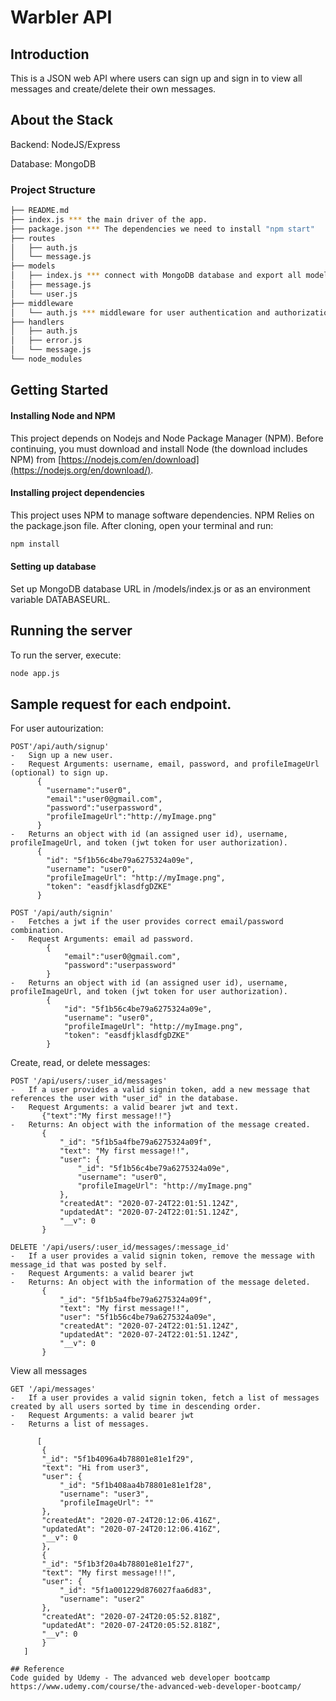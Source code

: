 # Warbler API

## Introduction

This is a JSON web API where users can sign up and sign in to view all messages and create/delete their own messages. 

## About the Stack

Backend: NodeJS/Express

Database: MongoDB

### Project Structure

  ```sh
  ├── README.md
  ├── index.js *** the main driver of the app. 
  ├── package.json *** The dependencies we need to install "npm start"
  ├── routes
  │   ├── auth.js 
  │   └── message.js
  ├── models
  │   ├── index.js *** connect with MongoDB database and export all models
  │   ├── message.js
  │   └── user.js
  ├── middleware
  │   └── auth.js *** middleware for user authentication and authorization
  ├── handlers
  │   ├── auth.js
  │   ├── error.js
  │   └── message.js  
  └── node_modules
  ```

## Getting Started

#### Installing Node and NPM

This project depends on Nodejs and Node Package Manager (NPM). Before continuing, you must download and install Node (the download includes NPM) from [https://nodejs.com/en/download](https://nodejs.org/en/download/).

#### Installing project dependencies

This project uses NPM to manage software dependencies. NPM Relies on the package.json file. After cloning, open your terminal and run:

```bash
npm install
```

#### Setting up database

Set up MongoDB database URL in /models/index.js or as an environment variable DATABASEURL.

## Running the server

To run the server, execute:

```bash
node app.js
```

## Sample request for each endpoint. 

For user autourization:
```
POST'/api/auth/signup'
-	Sign up a new user.
-	Request Arguments: username, email, password, and profileImageUrl (optional) to sign up.
      {
        "username":"user0",
        "email":"user0@gmail.com",
        "password":"userpassword",
        "profileImageUrl":"http://myImage.png"
      }
-	Returns an object with id (an assigned user id), username, profileImageUrl, and token (jwt token for user authorization).
      {
        "id": "5f1b56c4be79a6275324a09e",
        "username": "user0",
        "profileImageUrl": "http://myImage.png",
        "token": "easdfjklasdfgDZKE"
      }
 
POST '/api/auth/signin'
-	Fetches a jwt if the user provides correct email/password combination.
-	Request Arguments: email ad password.
    	{
			"email":"user0@gmail.com",
			"password":"userpassword"
       	}
-	Returns an object with id (an assigned user id), username, profileImageUrl, and token (jwt token for user authorization).
    	{
			"id": "5f1b56c4be79a6275324a09e",
			"username": "user0",
			"profileImageUrl": "http://myImage.png",
			"token": "easdfjklasdfgDZKE"
       	}
 ```
 
Create, read, or delete messages:
 ```
 POST '/api/users/:user_id/messages'
-	If a user provides a valid signin token, add a new message that references the user with "user_id" in the database.
-	Request Arguments: a valid bearer jwt and text. 
		{"text":"My first message!!"}
-	Returns: An object with the information of the message created.
		{
			"_id": "5f1b5a4fbe79a6275324a09f",
			"text": "My first message!!",
			"user": {
				"_id": "5f1b56c4be79a6275324a09e",
				"username": "user0",
				"profileImageUrl": "http://myImage.png"
			},
			"createdAt": "2020-07-24T22:01:51.124Z",
			"updatedAt": "2020-07-24T22:01:51.124Z",
			"__v": 0
		}

DELETE '/api/users/:user_id/messages/:message_id'
-	If a user provides a valid signin token, remove the message with message_id that was posted by self.
-	Request Arguments: a valid bearer jwt
-	Returns: An object with the information of the message deleted.
		{
			"_id": "5f1b5a4fbe79a6275324a09f",
			"text": "My first message!!",
			"user": "5f1b56c4be79a6275324a09e",
			"createdAt": "2020-07-24T22:01:51.124Z",
			"updatedAt": "2020-07-24T22:01:51.124Z",
			"__v": 0
		}
```

View all messages
 ```
 GET '/api/messages'
-	If a user provides a valid signin token, fetch a list of messages created by all users sorted by time in descending order.
-	Request Arguments: a valid bearer jwt
-	Returns a list of messages.

	   [
	    {
		"_id": "5f1b4096a4b78801e81e1f29",
		"text": "Hi from user3",
		"user": {
		    "_id": "5f1b408aa4b78801e81e1f28",
		    "username": "user3",
		    "profileImageUrl": ""
		},
		"createdAt": "2020-07-24T20:12:06.416Z",
		"updatedAt": "2020-07-24T20:12:06.416Z",
		"__v": 0
	    },
	    {
		"_id": "5f1b3f20a4b78801e81e1f27",
		"text": "My first message!!!",
		"user": {
		    "_id": "5f1a001229d876027faa6d83",
		    "username": "user2"
		},
		"createdAt": "2020-07-24T20:05:52.818Z",
		"updatedAt": "2020-07-24T20:05:52.818Z",
		"__v": 0
	    }
	]

## Reference
Code guided by Udemy - The advanced web developer bootcamp
https://www.udemy.com/course/the-advanced-web-developer-bootcamp/

